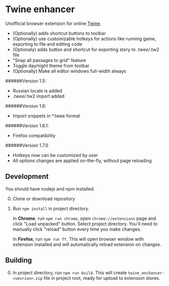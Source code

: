 # Twine enhancer

Unofficial browser extension for online [Twine](https://twinery.org/2/).

* (Optionally) adds shortcut buttons to toolbar
* (Optionally) use customizable hotkeys for actions like running game, exporting to file and editing code
* (Optionaly) adds button and shortcut for exporting story to *.twee/*.tw2 file
* "Snap all passages to grid" feature
* Toggle day/night theme from toolbar
* (Optionally) Make all editor windows full-width always

######Version 1.5:

* Russian locale is added
* *.twee/*.tw2 import added

######Version 1.6:

* Import snippets in *.twee format

######Version 1.6.1:

* Firefox compatibility

######Version 1.7.0

* Hotkeys now can be customized by user
* All options changes are applied on-the-fly, without page reloading

## Development

You should have nodejs and npm installed.

0. Clone or download repository
0. Run `npm install` in project directory.
    
    In **Chrome**, run `npm run chrome`, open `chrome://extensions` page and click "Load unpacked" button. Select project directory. You'll need to manually click "reload" button every time you make changes.
    
    In **Firefox**, run `npm run ff`. This will open browser window with extension installed and will automatically reload extension on changes.


## Building

0. In project directory, run `npm run build`. This will create `twine_enchancer-<vesrion>.zip` file in project root, ready for upload to extension stores.

